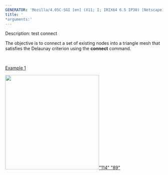 ```yaml
---
GENERATOR: 'Mozilla/4.05C-SGI [en] (X11; I; IRIX64 6.5 IP30) [Netscape]'
title: '
*arguments:'
---
```


 Description: test connect

  The objective is to connect a set of existing nodes into a triangle
  mesh that  satisfies the Delaunay criterion using the **connect**
  command.

   

  [Example 1](description_2dconn.md)

  [<img height="300" width="300" src="https://lanl.github.io/docs/assets/images/2d_connect2_tn.gif">"114"
  "89"](description_2dconn.md)
